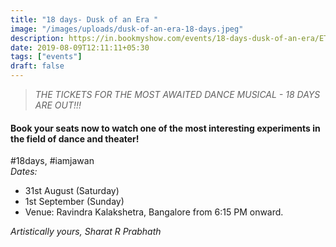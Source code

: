 ```yaml
---
title: "18 days- Dusk of an Era "
image: "/images/uploads/dusk-of-an-era-18-days.jpeg"
description: https://in.bookmyshow.com/events/18-days-dusk-of-an-era/ET00108178
date: 2019-08-09T12:11:11+05:30
tags: ["events"]
draft: false
---
```


> _THE TICKETS FOR THE MOST AWAITED DANCE MUSICAL - 18 DAYS ARE OUT!!!_

#### Book your seats now to watch one of the most interesting experiments in the field of dance and theater!
#18days, #iamjawan <br>
*Dates:*<br>
* 31st August (Saturday)<br>
* 1st September (Sunday)<br>
* Venue: Ravindra Kalakshetra, Bangalore from 6:15 PM onward.


_Artistically yours,_
_Sharat R Prabhath_